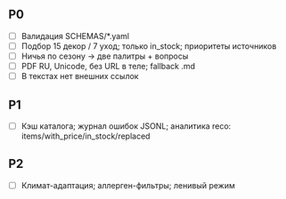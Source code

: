 ## P0
- [ ] Валидация SCHEMAS/*.yaml
- [ ] Подбор 15 декор / 7 уход; только in_stock; приоритеты источников
- [ ] Ничья по сезону → две палитры + вопросы
- [ ] PDF RU, Unicode, без URL в теле; fallback .md
- [ ] В текстах нет внешних ссылок

## P1
- [ ] Кэш каталога; журнал ошибок JSONL; аналитика reco: items/with_price/in_stock/replaced

## P2
- [ ] Климат-адаптация; аллерген-фильтры; ленивый режим





